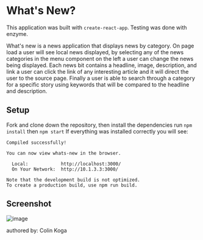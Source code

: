 # What's New?

This application was built with `create-react-app`.
Testing was done with enzyme.

What's new is a news application that displays news by category. On page load a user will see local news displayed, by selecting any of the news categories in the menu component on the left a user can change the news being displayed.  Each news bit contains a headline, image, description, and link a user can click the link of any interesting article and it will direct the user to the source page.  Finally a user is able to search through a category for a specific story using keywords that will be compared to the headline and description.  

## Setup
Fork and clone down the repository, then install the dependencies run 
```npm install```
then
```npm start```
If everything was installed correctly you will see:
```
Compiled successfully!

You can now view whats-new in the browser.

  Local:            http://localhost:3000/
  On Your Network:  http://10.1.3.3:3000/

Note that the development build is not optimized.
To create a production build, use npm run build.
```

## Screenshot
![image](https://user-images.githubusercontent.com/45470456/69471683-4215ca80-0d5f-11ea-9c73-419b12bd3d41.png)

authored by: Colin Koga
